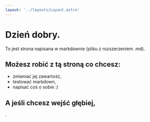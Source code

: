 ```yaml
---
layout: '../layouts/Layout.astro'
---
```


# Dzień dobry.
To jest strona napisana w markdownie (pliku z rozszerzeniem .md).

## Możesz robić z tą stroną co chcesz:
- zmieniać jej zawartość,
- testować markdown,
- napisać coś o sobie :)

## A jeśli chcesz wejść głębiej,
.
